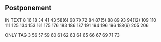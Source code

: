 ## Postponement
IN TEXT
8 16 18 34 41 43 58(6) 68 70 72 84 87(5) 88 89 93 94(12)
109 110 111 125 134 153 161 175 176 183 186 187 191
194 196 196 198(6) 205 206

ONLY TAG
3 56 57 59 60 61 62 63 64 65 66 67 69 71 73